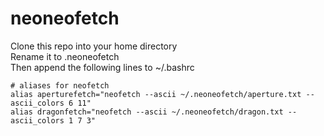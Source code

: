 # neoneofetch
Clone this repo into your home directory  
Rename it to .neoneofetch  
Then append the following lines to ~/.bashrc
```
# aliases for neofetch
alias aperturefetch="neofetch --ascii ~/.neoneofetch/aperture.txt --ascii_colors 6 11"
alias dragonfetch="neofetch --ascii ~/.neoneofetch/dragon.txt --ascii_colors 1 7 3"
```
